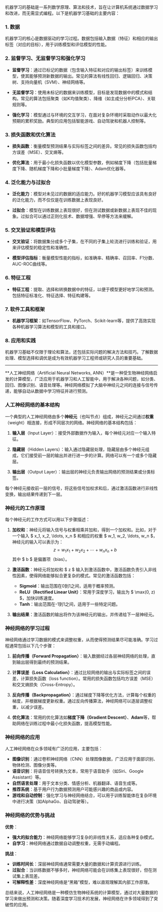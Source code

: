  
机器学习的基础是一系列数学原理、算法和技术，旨在让计算机系统通过数据学习和改进，而无需显式编程。以下是机器学习基础的主要内容：

### 1. 数据

机器学习的核心是数据驱动的学习过程。数据包括输入数据（特征）和相应的输出标签（对应的目标），用于训练模型和评估模型的性能。

### 2. 监督学习、无监督学习和强化学习

- **监督学习**：通过已标记的数据（包含输入特征和对应的输出标签）来训练模型，使其能够预测新数据的输出。常见的算法有线性回归、逻辑回归、决策树、支持向量机（SVM）、神经网络等。

- **无监督学习**：使用未标记的数据来训练模型，目标是发现数据中的模式和结构。常见的算法包括聚类（如K均值聚类）、降维（如主成分分析PCA）、关联规则等。

- **强化学习**：模型通过与环境的交互学习，在面对复杂环境时采取动作以最大化预期的累积奖励。典型的应用包括智能游戏、自动驾驶和机器人控制等。

### 3. 损失函数和优化算法

- **损失函数**：衡量模型预测结果与实际标签之间的差异。常见的损失函数包括均方误差（MSE）、交叉熵等。

- **优化算法**：用于最小化损失函数以优化模型参数，例如梯度下降（包括批量梯度下降、随机梯度下降和小批量梯度下降）、Adam优化器等。

### 4. 泛化能力与过拟合

- **泛化能力**：模型对未见过的数据的适应能力。好的机器学习模型应该具有良好的泛化能力，而不仅仅是在训练数据上表现良好。

- **过拟合**：模型在训练数据上表现很好，但在测试数据或新数据上表现不佳的现象。过拟合可以通过正则化技术、数据增强、早停等方法来缓解。

### 5. 交叉验证和模型评估

- **交叉验证**：将数据集分成多个子集，在不同的子集上轮流进行训练和验证，用来评估模型的稳定性和准确性。

- **模型评估指标**：衡量模型性能的指标，如准确率、精确率、召回率、F1分数、AUC-ROC曲线等。

### 6. 特征工程

- **特征工程**：提取、选择和转换数据中的特征，以便于模型更好地学习和预测。包括特征标准化、特征选择、特征构建等。

### 7. 软件工具和框架

- **机器学习框架**：如TensorFlow、PyTorch、Scikit-learn等，提供了高效实现各种机器学习算法和模型的工具和接口。

### 8. 应用和实践

机器学习基础不仅限于理论和算法，还包括实际问题的解决方法和技巧。了解数据处理、模型选择和调优是成为有效机器学习工程师或研究人员的重要基础。


---

 
**人工神经网络（Artificial Neural Networks, ANN）**是一种受生物神经网络启发的计算模型，广泛应用于机器学习和人工智能中，用于解决各种问题，如分类、回归、图像识别、语音处理等。神经网络模拟了大脑中神经元之间的连接与信号传递，能够自动从数据中学习特征并进行预测。

### 人工神经网络的基本结构

一个典型的人工神经网络由多个**神经元**（也叫节点）组成，神经元之间通过**权重**（weight）相连接，形成不同层次的网络。神经网络的基本结构包括：

1. **输入层**（Input Layer）：接受外部数据作为输入，每个神经元对应一个输入特征。

2. **隐藏层**（Hidden Layers）：输入通过隐藏层处理，隐藏层由多个神经元组成，它们接受前一层的输出并进行进一步的计算。网络可以有一个或多个隐藏层。

3. **输出层**（Output Layer）：输出层的神经元负责输出网络的预测结果或分类标签。

每个神经元接收前一层的信号，将这些信号加权求和后，通过激活函数进行非线性变换，输出结果传递到下一层。

### 神经元的工作原理

每个神经元的工作方式可以用以下步骤描述：

1. **加权和**：神经元将输入信号与权重相乘并加和，得到一个加权和。比如，对于一个输入 $ x_1, x_2, \ldots, x_n $ 和相应的权重 $ w_1, w_2, \ldots, w_n $，神经元的输入可以表示为：
   $$
   z = w_1 x_1 + w_2 x_2 + \cdots + w_n x_n + b
   $$
   其中 $ b $ 是偏置项（bias）。

2. **激活函数**：神经元将加权和 $ z $ 输入到激活函数中，激活函数负责引入非线性因素，使得网络能够拟合更复杂的模式。常见的激活函数包括：
   - **Sigmoid**：输出范围在0到1之间，适用于概率预测。
   - **ReLU（Rectified Linear Unit）**：常用于深度学习，输出为 $ \max(0, z) $，加快训练速度。
   - **Tanh**：输出范围在-1到1之间，适用于一些特定问题。

3. **输出结果**：激活函数的输出将作为该神经元的输出，并传递给下一层神经元。

### 神经网络的学习过程

神经网络通过学习数据的模式来调整权重，从而使得预测结果尽可能准确。学习过程通常包括以下几个步骤：

1. **前向传播（Forward Propagation）**：输入数据经过各层神经网络的处理，直到输出层得到最终的预测结果。

2. **计算误差（Loss Calculation）**：通过比较网络的输出与实际标签之间的误差，计算损失函数（loss function）。常用的损失函数包括均方误差（MSE）和交叉熵损失（Cross-Entropy）。

3. **反向传播（Backpropagation）**：通过梯度下降等优化方法，计算每个权重的梯度，并根据梯度更新权重。通过反向传播算法，神经网络可以逐层调整权重，以减少误差。

4. **优化算法**：常用的优化算法如**梯度下降（Gradient Descent）**、**Adam**等，帮助网络在训练过程中最小化损失函数，提高模型性能。

### 神经网络的应用

人工神经网络在众多领域有广泛的应用，主要包括：

- **图像识别**：通过卷积神经网络（CNN）处理图像数据，广泛应用于面部识别、物体检测、图像分类等。
- **语音识别**：将语音信号转换为文本，常用于语音助手（如Siri、Google Assistant）等。
- **自然语言处理**：用于文本分类、情感分析、机器翻译、语音生成等。
- **推荐系统**：基于用户行为数据预测用户可能感兴趣的商品或内容。
- **游戏和自动控制**：强化学习与神经网络结合，可以用于训练智能体在复杂环境中进行决策（如AlphaGo、自动驾驶等）。

### 神经网络的优势与挑战

**优势**：
- **强大的拟合能力**：神经网络能够学习复杂的非线性关系，适应各种复杂模式。
- **自学习**：神经网络通过数据自动调整权重，无需手动编程。

**挑战**：
- **训练时间长**：深层神经网络通常需要大量的数据和计算资源进行训练。
- **过拟合**：当训练数据不够多时，神经网络可能会在训练集上表现很好，但在测试集上表现差。
- **可解释性差**：深度神经网络是“黑箱”模型，难以直观理解其内部工作原理。

总结来说，人工神经网络是一种模仿生物神经系统的计算模型，通过对大量数据的学习来做出预测和决策。随着深度学习技术的发展，神经网络在许多领域得到了突破性的应用。